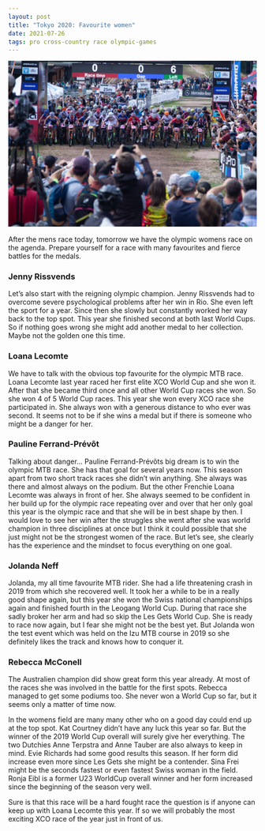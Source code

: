 ```yaml
---
layout: post
title: "Tokyo 2020: Favourite women"
date: 2021-07-26
tags: pro cross-country race olympic-games
---
```


![XCO women 2021](/assets/xco-women-2021.jpg)

After the mens race today, tomorrow we have the olympic womens race on the agenda. Prepare yourself for a race with many favourites and fierce battles for the medals.

### Jenny Rissvends

Let’s also start with the reigning olympic champion. Jenny Rissvends had to overcome severe psychological problems after her win in Rio. She even left the sport for a year. Since then she slowly but constantly worked her way back to the top spot. This year she finished second at both last World Cups. So if nothing goes wrong she might add another medal to her collection. Maybe not the golden one this time.

### Loana Lecomte

We have to talk with the obvious top favourite for the olympic MTB race. Loana Lecomte last year raced her first elite XCO World Cup and she won it. After that she became third once and all other World Cup races she won. So she won 4 of 5 World Cup races. This year she won every XCO race she participated in. She always won with a generous distance to who ever was second. It seems not to be if she wins a medal but if there is someone who might be a danger for her.

### Pauline Ferrand-Prévôt

Talking about danger… Pauline Ferrand-Prévôts big dream is to win the olympic MTB race. She has that goal for several years now. This season apart from two short track races she didn’t win anything. She always was there and almost always on the podium. But the other Frenchie Loana Lecomte was always in front of her. She always seemed to be confident in her build up for the olympic race repeating over and over that her only goal this year is the olympic race and that she will be in best shape by then. I would love to see her win after the struggles she went after she was world champion in three disciplines at once but I think it could possible that she just might not be the strongest women of the race. But let’s see, she clearly has the experience and the mindset to focus everything on one goal.

### Jolanda Neff

Jolanda, my all time favourite MTB rider. She had a life threatening crash in 2019 from which she recovered well. It took her a while to be in a really good shape again, but this year she won the Swiss national championships again and finished fourth in the Leogang World Cup. During that race she sadly broker her arm and had so skip the Les Gets World Cup. She is ready to race now again, but I fear she might not be the best yet. But Jolanda won the test event which was held on the Izu MTB course in 2019 so she definitely likes the track and knows how to conquer it.

### Rebecca McConell

The Australien champion did show great form this year already. At most of the races she was involved in the battle for the first spots. Rebecca managed to get some podiums too. She never won a World Cup so far, but it seems only a matter of time now.

In the womens field are many many other who on a good day could end up at the top spot. Kat Courtney didn’t have any luck this year so far. But the winner of the 2019 World Cup overall will surely give her everything. The two Dutchies Anne Terpstra and Anne Tauber are also always to keep in mind. Evie Richards had some good results this season. If her form did increase even more since Les Gets she might be a contender. Sina Frei might be the seconds fastest or even fastest Swiss woman in the field. Ronja Eibl is a former U23 WorldCup overall winner and her form increased since the beginning of the season very well.

Sure is that this race will be a hard fought race the question is if anyone can keep up with Loana Lecomte this year. If so we will probably the most exciting XCO race of the year just in front of us.

